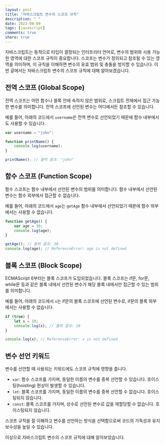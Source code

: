 ```yaml
---
layout: post
title: "자바스크립트 변수의 스코프 규칙"
description: " "
date: 2023-09-09
tags: [javascript]
comments: true
share: true
---
```


자바스크립트는 동적으로 타입이 결정되는 인터프리터 언어로, 변수의 범위와 사용 가능한 영역에 대한 스코프 규칙이 중요합니다. 스코프는 변수가 정의되고 참조될 수 있는 영역을 의미하며, 이 규칙을 이해하면 변수의 유효 범위 및 충돌을 방지할 수 있습니다. 이번 글에서는 자바스크립트 변수의 스코프 규칙에 대해 알아보겠습니다.

## 전역 스코프 (Global Scope)

전역 스코프는 어떤 함수나 블록 안에 속하지 않은 범위로, 스크립트 전체에서 접근 가능한 변수를 의미합니다. 전역 스코프에 선언된 변수는 어디에서든 참조할 수 있습니다. 

예를 들어, 아래의 코드에서 `username`은 전역 변수로 선언되었기 때문에 함수 내부에서도 사용할 수 있습니다.

```javascript
var username = "john";

function printName() {
    console.log(username);
}

printName(); // 출력 결과: "john"
```

## 함수 스코프 (Function Scope)

함수 스코프는 함수 내부에서 선언된 변수의 범위를 의미합니다. 함수 내부에서 선언된 변수는 함수 외부에서 접근할 수 없습니다.

예를 들어, 아래의 코드에서 `age`는 `getAge` 함수 내부에서 선언되었기 때문에 함수 외부에서는 사용할 수 없습니다.

```javascript
function getAge() {
    var age = 30;
    console.log(age);
}

getAge(); // 출력 결과: 30
console.log(age); // ReferenceError: age is not defined
```

## 블록 스코프 (Block Scope)

ECMAScript 6부터는 블록 스코프가 도입되었습니다. 블록 스코프는 if문, for문, while문 등과 같은 블록 내에서 선언된 변수가 해당 블록 내에서만 접근할 수 있는 범위를 의미합니다. 

예를 들어, 아래의 코드에서 `x`는 if문의 블록 스코프에 선언된 변수로, if문의 블록 외부에서는 사용할 수 없습니다.

```javascript
if (true) {
    let x = 10;
    console.log(x); // 출력 결과: 10
}

console.log(x); // ReferenceError: x is not defined
```

## 변수 선언 키워드

변수를 선언할 때 사용되는 키워드에도 스코프 규칙에 영향을 줍니다.

- `var`: 함수 스코프를 가지며, 동일한 이름의 변수를 중복 선언할 수 있습니다. 호이스팅(hoisting) 현상이 발생할 수 있습니다.
- `let`: 블록 스코프를 가지며, 동일한 이름의 변수를 중복 선언할 수 없습니다. 호이스팅되지 않습니다.
- `const`: 블록 스코프를 가지며, 상수로 선언된 변수로 값을 재할당할 수 없습니다. 호이스팅되지 않습니다.

스코프 규칙을 잘 이해하고 변수를 선언하는 방식을 선택함으로써 코드의 가독성과 유지 보수성을 높일 수 있습니다.

이상으로 자바스크립트 변수의 스코프 규칙에 대해 알아보았습니다.